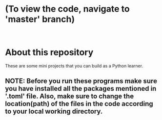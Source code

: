 # (To view the code, navigate to 'master' branch)
<br>

# About this repository
These are some mini projects that you can build as a Python learner.

## NOTE: Before you run these programs make sure you have installed all the packages mentioned in '.toml' file. Also, make sure to change the location(path) of the files in the code according to your local working directory.
